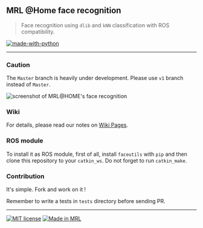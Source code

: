 ## MRL @Home face recognition
> Face recognition using `dlib` and `kNN` classification with ROS compatibility.

[![made-with-python](https://img.shields.io/badge/Made%20with-Python-1f425f.svg)](https://www.python.org/)

---

### Caution

The `Master` branch is heavily under development. Please use `v1` branch instead of `Master`.

![screenshot of MRL@HOME's face recognition](https://github.com/mrl-athomelab/ros-face-recognition/blob/master/resources/screenshot.png?raw=true)

### Wiki

For details, please read our notes on [Wiki Pages](https://github.com/mrlathome/ros-face-recognition/wiki).

### ROS module

To install it as ROS module, first of all, install `faceutils` with `pip` and then clone this repository to your `catkin_ws`. Do not forget to run `catkin_make`.

### Contribution

It's simple. Fork and work on it !

Remember to write a tests in `tests` directory before sending PR.

---

[![MIT license](https://img.shields.io/badge/License-MIT-blue.svg)](https://lbesson.mit-license.org/)
[![Made in MRL](https://img.shields.io/badge/Made%20in-Mechatronic%20Research%20Labratories-red.svg)](https://www.qiau.ac.ir/)
